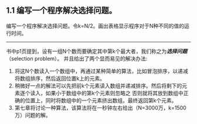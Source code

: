 ## 1.1 编写一个程序解决选择问题。
编写一个程序解决选择问题。令k=N/2。画出表格显示程序对于N种不同的值的运行时间。

---

书中p1页提到，设有一组N个数而要确定其中第k个最大者，我们称之为***选择问题***（selection problem）。
并且给出了两个显而易见的解决办法:
1. 将这N个数读入一个数组中，再通过某种简单的算法，比如冒泡排序，以递减将数组排序，然后返回位置k上的元素。
2. 稍微好一点的解法可以先把前k个元素读入数组并递减排序。然后将剩下的元素逐个读入，如果小于数组中的第k个元素则忽略之
否则就将其放到数组中正确的位置上，同时将数组中的一个元素挤出数组。最终返回第k个元素。
3. 第七章将讨论一种算法，该算法将在一秒钟左右给出（N=3000万，k=1500万）问题的解。
